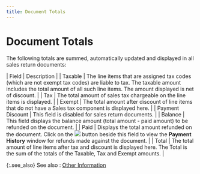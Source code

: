 ```yaml
---
title: Document Totals
---
```


# Document Totals


The following totals are summed, automatically updated and displayed  in all sales return documents:


| Field | Description |
| Taxable | The line items that are assigned tax codes (which  are not exempt tax codes) are liable to tax. The taxable amount includes  the total amount of all such line items. The amount displayed is net of  discount. |
| Tax | The total amount of sales tax chargeable on the line items is displayed. |
| Exempt | The total amount after discount of line items that do not have a Sales  tax component is displayed here. |
| Payment Discount | This field is disabled for sales return documents. |
| Balance | This field displays the balance amount (total amount  - paid amount) to be refunded on the document. |
| Paid | Displays the total amount refunded on the document.  Click on the ![]({{site.sp_baseurl}}/img/sales_doc_alias_icon.gif) button beside this field to view the **Payment** **History**  window for refunds made against the document. |
| Total | The total amount of line items after tax and discount is displayed here.  The Total is the sum of the totals of the Taxable, Tax and Exempt amounts. |



{:.see_also}
See also
: [Other  Information]({{site.sp_baseurl}}/sales-ret-docs/sales-ret-doc/contents/tab-details/dtls-info/other/other_information_sales_return_document_content.html)
